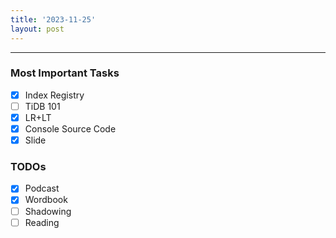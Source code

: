 ```yaml
---
title: '2023-11-25'
layout: post
---
```


---

### Most Important Tasks

- [x] Index Registry
- [ ] TiDB 101
- [x] LR+LT
- [x] Console Source Code
- [x] Slide

### TODOs

- [x] Podcast
- [x] Wordbook
- [ ] Shadowing
- [ ] Reading
